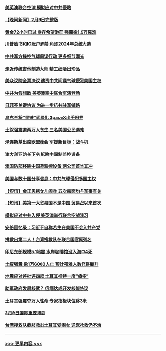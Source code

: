 #### [美英澳联合空演 模拟应对中共侵略](../pages/prog202/a103646369.md?t=02101543) 
#### [【晚间新闻】2月9日完整版](../pages/prog202/a103646348.md?t=02101543) 
#### [黄金72小时已过 幸存希望渺茫 强震逾1.9万罹难](../pages/prog202/a103646375.md?t=02101543) 
#### [川普脸书和IG账户解禁 角逐2024年总统大选](../pages/prog202/a103646339.md?t=02101543) 
#### [中共军方操控气球间谍行动 更多细节曝光](../pages/prog202/a103646281.md?t=02101543) 
#### [走近传统吉他制造大师 精工细活出珍品](../pages/prog202/a103646226.md?t=02101543) 
#### [美众议院全票决议 谴责中共间谍气球侵犯美国主权](../pages/prog202/a103646235.md?t=02101543) 
#### [中共为假想敌 美英澳空中联合军演登场](../pages/prog202/a103646212.md?t=02101543) 
#### [日菲签关键协议 为进一步抗共驻军铺路](../pages/prog202/a103646236.md?t=02101543) 
#### [乌克兰将“星链”武器化 SpaceX出手阻拦](../pages/prog202/a103646215.md?t=02101543) 
#### [土叙强震逾两万人丧生 三名美国公民遇难](../pages/prog202/a103646217.md?t=02101543) 
#### [泽连斯基出席欧盟峰会 军援新目标：战斗机](../pages/prog202/a103646218.md?t=02101543) 
#### [澳大利亚防长下令 拆除中国制监控设备](../pages/prog202/a103646072.md?t=02101543) 
#### [澳国防部移除中国造监控设备 两公司首当其冲](../pages/prog202/a103646107.md?t=02101543) 
#### [美国与数十国分享信息：中共气球侵犯多国主权](../pages/prog202/a103646069.md?t=02101543) 
#### [【短讯】金正恩携女儿阅兵 五次露面均与军事有关](../pages/prog202/a103646074.md?t=02101543) 
#### [【短讯】美第一大贸易国不是中国 贸易战以来首次](../pages/prog202/a103646076.md?t=02101543) 
#### [模拟应对中共入侵 美英澳举行联合空战演习](../pages/prog202/a103646043.md?t=02101543) 
#### [安倍回忆录：习近平自称若生在美国不会入共产党](../pages/prog202/a103645938.md?t=02101543) 
#### [拼救出第二人！台湾搜救队在联合国官网列名](../pages/prog202/a103645848.md?t=02101543) 
#### [印尼东部规模5.1地震 水岸咖啡馆没入海中4死](../pages/prog202/a103645884.md?t=02101543) 
#### [土叙强震 逾1万6000人亡 预计罹难人数仍将攀升](../pages/prog202/a103645857.md?t=02101543) 
#### [地震应对差批评四起 土耳其推特一度“瘫痪”](../pages/prog202/a103645816.md?t=02101543) 
#### [助军政府发展核武？ 俄缅达成开发核能协议](../pages/prog202/a103645832.md?t=02101543) 
#### [土耳其强震夺万人性命 专家指板块位移3米](../pages/prog202/a103645844.md?t=02101543) 
#### [2月9日国际重要讯息](../pages/prog202/a103645843.md?t=02101543) 
#### [台湾搜救队截肢救出土耳其受困女 送医抢救仍不治](../pages/prog202/a103645818.md?t=02101543) 

----
#### [ >>> 更早内容 <<< ](../indexes/prog202-earlier.md)
